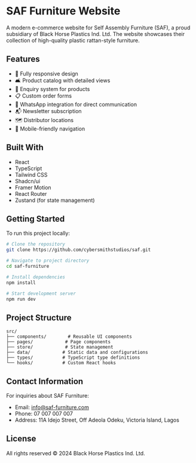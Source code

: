 
# SAF Furniture Website

A modern e-commerce website for Self Assembly Furniture (SAF), a proud subsidiary of Black Horse Plastics Ind. Ltd. The website showcases their collection of high-quality plastic rattan-style furniture.

## Features

- 📱 Fully responsive design
- 🛋️ Product catalog with detailed views
- 🛒 Enquiry system for products
- 📋 Custom order forms
- 📱 WhatsApp integration for direct communication
- 📬 Newsletter subscription
- 🗺️ Distributor locations
- 📱 Mobile-friendly navigation

## Built With

- React
- TypeScript
- Tailwind CSS
- Shadcn/ui
- Framer Motion
- React Router
- Zustand (for state management)

## Getting Started

To run this project locally:

```bash
# Clone the repository
git clone https://github.com/cybersmithstudios/saf.git

# Navigate to project directory
cd saf-furniture

# Install dependencies
npm install

# Start development server
npm run dev
```

## Project Structure

```
src/
├── components/        # Reusable UI components
├── pages/            # Page components
├── store/            # State management
├── data/            # Static data and configurations
├── types/           # TypeScript type definitions
└── hooks/           # Custom React hooks
```

## Contact Information

For inquiries about SAF Furniture:
- Email: info@saf-furniture.com
- Phone: 07 007 007 007
- Address: 11A Idejo Street, Off Adeola Odeku, Victoria Island, Lagos

## License

All rights reserved © 2024 Black Horse Plastics Ind. Ltd.
